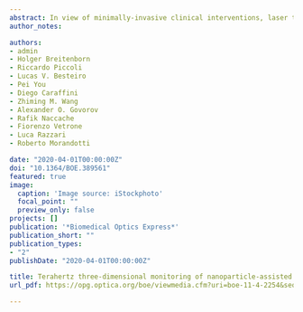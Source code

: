 ```yaml
---
abstract: In view of minimally-invasive clinical interventions, laser tissue soldering assisted by plasmonic nanoparticles is emerging as an appealing concept in surgical medicine, holding the promise of surgeries without sutures. Rigorous monitoring of the plasmonically-heated solder and the underlying tissue is crucial for optimizing the soldering bonding strength and minimizing the photothermal damage. To this end, we propose a non-invasive, non-contact, and non-ionizing modality for monitoring nanoparticle-assisted laser-tissue interaction and visualizing the localized photothermal damage, by taking advantage of the unique sensitivity of terahertz radiation to the hydration level of biological tissue. We demonstrate that terahertz radiation can be employed as a versatile tool to reveal the thermally-affected evolution in tissue, and to quantitatively characterize the photothermal damage induced by nanoparticle-assisted laser tissue soldering in three dimensions. Our approach can be easily extended and applied across a broad range of clinical applications involving laser-tissue interaction, such as laser ablation and photothermal therapies.
author_notes:

authors:
- admin
- Holger Breitenborn
- Riccardo Piccoli
- Lucas V. Besteiro
- Pei You
- Diego Caraffini
- Zhiming M. Wang
- Alexander O. Govorov
- Rafik Naccache
- Fiorenzo Vetrone
- Luca Razzari
- Roberto Morandotti

date: "2020-04-01T00:00:00Z"
doi: "10.1364/BOE.389561"
featured: true
image:
  caption: 'Image source: iStockphoto'
  focal_point: ""
  preview_only: false
projects: []
publication: '*Biomedical Optics Express*'
publication_short: ""
publication_types:
- "2"
publishDate: "2020-04-01T00:00:00Z"

title: Terahertz three-dimensional monitoring of nanoparticle-assisted laser tissue soldering 
url_pdf: https://opg.optica.org/boe/viewmedia.cfm?uri=boe-11-4-2254&seq=0

---
```

